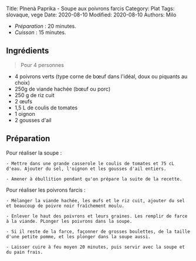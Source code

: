 Title: Plnenà Paprika - Soupe aux poivrons farcis
Category: Plat
Tags: slovaque, vege
Date: 2020-08-10
Modified: 2020-08-10
Authors: Milo

- *Préparation* : 20 minutes.
- *Cuisson* : 15 minutes.

## Ingrédients

> Pour 4 personnes
  - 4 poivrons verts (type corne de bœuf dans l'idéal, doux ou piquants au choix)
  - 250g de viande hachée (bœuf ou porc)
  - 250 g de riz cuit
  - 2 œufs
  - 1,5 L de coulis de tomates
  - 1 oignon
  - 2 gousses d'ail

## Préparation

Pour réaliser la soupe :

	- Mettre dans une grande casserole le coulis de tomates et 75 cL d'eau. Ajouter du sel, l'oignon et les gousses d'ail entiers.

	- Amener à ébullition pendant qu'on prépare la suite de la recette.

Pour réaliser les poivrons farcis :

    - Mélanger la viande hachée, les œufs et le riz cuit, ajouter du sel et beaucoup de poivre noir fraîchement moulu.

    - Enlever le haut des poivrons et leurs graines. Les remplir de farce à la viande. PLonger les poivrons dans la soupe. 

    - Si il reste de la farce, façonner de grosses boulettes, de la taille d'une petite pomme, et les plonger dans la soupe aussi.

    - Laisser cuire à feu moyen 20 minutes, puis servir avec la soupe et du pain frais.
